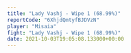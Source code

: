 ```yaml
---
title: "Lady Vashj - Wipe 1 (68.99%)"
reportCode: "6XhjdQmtyfBJDVzN"
player: "Misaia"
fight: "Lady Vashj - Wipe 1 (68.99%)"
date: 2021-10-03T19:05:08.133000+00:00
---
```

